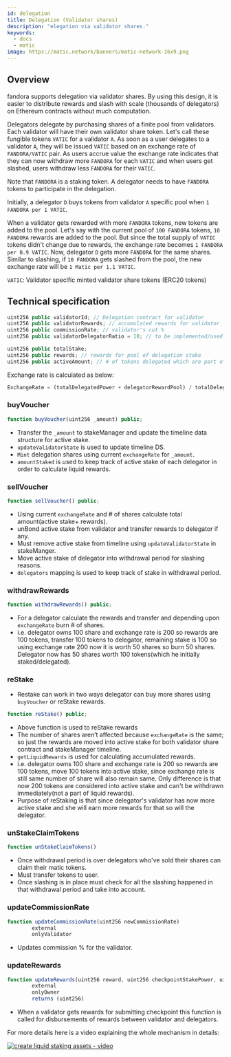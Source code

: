 ```yaml
---
id: delegation
title: Delegation (Validator shares)
description: "elegation via validator shares."
keywords:
  - docs
  - matic
image: https://matic.network/banners/matic-network-16x9.png 
---
```

## Overview

fandora supports delegation via validator shares. By using this design, it is easier to distribute rewards and slash with scale (thousands of delegators) on Ethereum contracts without much computation.

Delegators delegate by purchasing shares of a finite pool from validators. Each validator will have their own validator share token. Let's call these fungible tokens `VATIC` for a validator `A`. As soon as a user delegates to a validator `A`, they will be issued `VATIC` based on an exchange rate of `FANDORA/VATIC` pair. As users accrue value the exchange rate indicates that they can now withdraw more `FANDORA` for each `VATIC` and when users get slashed, users withdraw less `FANDORA` for their `VATIC`.

Note that `FANDORA` is a staking token. A delegator needs to have `FANDORA` tokens to participate in the delegation.

Initially, a delegator `D` buys tokens from validator `A` specific pool when `1 FANDORA per 1 VATIC`. 

When a validator gets rewarded with more `FANDORA` tokens, new tokens are added to the pool. Let's say with the current pool of `100 FANDORA` tokens,  `10 FANDORA` rewards are added to the pool. But since the total supply of `VATIC` tokens didn't change due to rewards, the exchange rate becomes `1 FANDORA per 0.9 VATIC`. Now, delegator `D` gets more `FANDORA` for the same shares. Similar to slashing, if `10 FANDORA` gets slashed from the pool, the new exchange rate will be `1 Matic per 1.1 VATIC`.

`VATIC`: Validator specific minted validator share tokens (ERC20 tokens)

## Technical specification

```java
uint256 public validatorId; // Delegation contract for validator
uint256 public validatorRewards; // accumulated rewards for validator
uint256 public commissionRate; // validator's cut %
uint256 public validatorDelegatorRatio = 10; // to be implemented/used

uint256 public totalStake;
uint256 public rewards; // rewards for pool of delegation stake
uint256 public activeAmount; // # of tokens delegated which are part of active stake
```

Exchange rate is calculated as below:

```js
ExchangeRate = (totalDelegatedPower + delegatorRewardPool) / totalDelegatorShares
```

### buyVoucher

```js
function buyVoucher(uint256 _amount) public;
```

- Transfer the `_amount` to stakeManager and update the timeline data structure for active stake.
- `updateValidatorState` is used to update timeline DS.
- `Mint` delegation shares using current `exchangeRate` for `_amount`.
- `amountStaked` is used to keep track of active stake of each delegator in order to calculate liquid rewards.

### sellVoucher

```js
function sellVoucher() public;
```

- Using current  `exchangeRate` and # of shares calculate total amount(active stake+ rewards).
- unBond active stake from validator and transfer rewards to delegator if any.
- Must remove active stake from timeline using `updateValidatorState` in stakeManger.
- Move active stake of delegator into withdrawal period for slashing reasons.
- `delegators` mapping is used to keep track of stake in withdrawal period.

### withdrawRewards

```js
function withdrawRewards() public;
```

- For a delegator calculate the rewards and transfer and depending upon `exchangeRate` burn # of shares.
- i.e. delegator owns 100 share and exchange rate is 200 so rewards are 100 tokens, transfer 100 tokens to delegator, remaining stake is 100 so using exchange rate 200 now it is worth 50 shares so burn 50 shares. Delegator now has 50 shares worth 100 tokens(which he initially staked/delegated).

### reStake

- Restake can work in two ways delegator can buy more shares using `buyVoucher` or reStake rewards.

```js
function reStake() public;
```

- Above function is used to reStake rewards
- The number of shares aren’t affected because `exchangeRate` is the same; so just the rewards are moved into active stake for both validator share contract and stakeManager timeline.
- `getLiquidRewards` is used for calculating accumulated rewards.
- i.e. delegator owns 100 share and exchange rate is 200 so rewards are 100 tokens, move 100 tokens into active stake, since exchange rate is still same number of share will also remain same. Only difference is that now 200 tokens are considered into active stake and can't be withdrawn immediately(not a part of liquid rewards).
- Purpose of reStaking is that since delegator's validator has now more active stake and she will earn more rewards for that so will the delegator.

### unStakeClaimTokens

```js
function unStakeClaimTokens()
```

- Once withdrawal period is over delegators who've sold their shares can claim their matic tokens.
- Must transfer tokens to user.
- Once slashing is in place must check for all the slashing happened in that withdrawal period and take into account.

### updateCommissionRate

```js
function updateCommissionRate(uint256 newCommissionRate)
        external
        onlyValidator
```

- Updates commission % for the validator.

### updateRewards

```js
function updateRewards(uint256 reward, uint256 checkpointStakePower, uint256 validatorStake)
        external
        onlyOwner
        returns (uint256)
```

- When a validator gets rewards for submitting checkpoint this function is called for disbursements of rewards between validator and delegators.

For more details here is a video explaining the whole mechanism in details: 

<!-- [https://www.youtube.com/watch?v=8nODLU9C3mw](https://www.youtube.com/watch?v=8nODLU9C3mw) -->

[![create liquid staking assets - video](https://img.youtube.com/vi/8nODLU9C3mw/0.jpg)](https://www.youtube.com/watch?v=8nODLU9C3mw)
